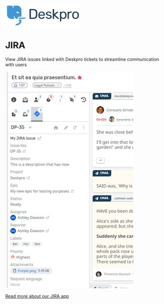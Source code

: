 ![Deskpro](https://raw.githubusercontent.com/DeskproApps/jira/master/docs/assets/deskpro-logo.svg)

JIRA
===

View JIRA issues linked with Deskpro tickets to streamline communication with users

![JIRA - Deskpro App](https://raw.githubusercontent.com/DeskproApps/jira/master/docs/assets/jira-screenshot-01.png)

[Read more about our JIRA app](https://www.deskpro.com/apps/jira)
